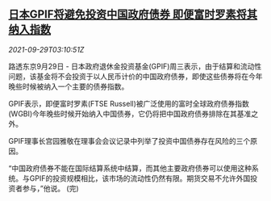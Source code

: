 <!--1632886262000-->
[日本GPIF将避免投资中国政府债券 即便富时罗素将其纳入指数](https://cn.reuters.com/article/gpif-avoids-chinese-government-bonds-092-idCNKBS2GP07P)
------

<div><i>2021-09-29T03:10:51Z</i></div><p>路透东京9月29日 - 日本政府退休金投资基金(GPIF)周三表示，由于结算和流动性问题，该基金将不会投资于以人民币计价的中国政府债券，即使这些债券将在今年晚些时候被纳入一个主要的债券指数。</p><p>GPIF表示，即便富时罗素(FTSE Russell)被广泛使用的富时全球政府债券指数(WGBI)今年晚些时候开始纳入中国债券，它仍将把中国政府债券排除在其基准之外。</p><p>GPIF理事长宫园雅敬在理事会会议记录中列举了投资中国债券存在风险的三个原因。</p><p>“中国政府债券不能在国际结算系统中结算，而其他主要政府债券可以使用这种系统。与GPIF的投资规模相比，该市场的流动性仍然有限。期货交易不允许外国投资者参与，”他说。 (完)</p>
